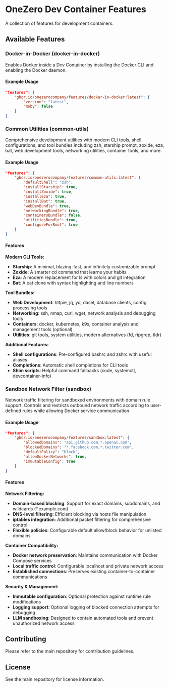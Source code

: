 # OneZero Dev Container Features

A collection of features for development containers.

## Available Features

### Docker-in-Docker (docker-in-docker)

Enables Docker inside a Dev Container by installing the Docker CLI and enabling the Docker daemon.

#### Example Usage

```json
"features": {
    "ghcr.io/onezerocompany/features/docker-in-docker:latest": {
        "version": "latest",
        "moby": false
    }
}
```

### Common Utilities (common-utils)

Comprehensive development utilities with modern CLI tools, shell configurations, and tool bundles including zsh, starship prompt, zoxide, eza, bat, web development tools, networking utilities, container tools, and more.

#### Example Usage

```json
"features": {
    "ghcr.io/onezerocompany/features/common-utils:latest": {
        "defaultShell": "zsh",
        "installStarship": true,
        "installZoxide": true,
        "installEza": true,
        "installBat": true,
        "webDevBundle": true,
        "networkingBundle": true,
        "containersBundle": false,
        "utilitiesBundle": true,
        "configureForRoot": true
    }
}
```

#### Features

**Modern CLI Tools:**
- **Starship**: A minimal, blazing-fast, and infinitely customizable prompt
- **Zoxide**: A smarter cd command that learns your habits
- **Eza**: A modern replacement for ls with colors and git integration
- **Bat**: A cat clone with syntax highlighting and line numbers

**Tool Bundles:**
- **Web Development**: httpie, jq, yq, dasel, database clients, config processing tools
- **Networking**: ssh, nmap, curl, wget, network analysis and debugging tools
- **Containers**: docker, kubernetes, k9s, container analysis and management tools (optional)
- **Utilities**: git tools, system utilities, modern alternatives (fd, ripgrep, tldr)

**Additional Features:**
- **Shell configurations**: Pre-configured bashrc and zshrc with useful aliases
- **Completions**: Automatic shell completions for CLI tools
- **Shim scripts**: Helpful command fallbacks (code, systemctl, devcontainer-info)

### Sandbox Network Filter (sandbox)

Network traffic filtering for sandboxed environments with domain rule support. Controls and restricts outbound network traffic according to user-defined rules while allowing Docker service communication.

#### Example Usage

```json
"features": {
    "ghcr.io/onezerocompany/features/sandbox:latest": {
        "allowedDomains": "api.github.com,*.openai.com",
        "blockedDomains": "*.facebook.com,*.twitter.com",
        "defaultPolicy": "block",
        "allowDockerNetworks": true,
        "immutableConfig": true
    }
}
```

#### Features

**Network Filtering:**
- **Domain-based blocking**: Support for exact domains, subdomains, and wildcards (*.example.com)
- **DNS-level filtering**: Efficient blocking via hosts file manipulation  
- **iptables integration**: Additional packet filtering for comprehensive control
- **Flexible policies**: Configurable default allow/block behavior for unlisted domains

**Container Compatibility:**
- **Docker network preservation**: Maintains communication with Docker Compose services
- **Local traffic control**: Configurable localhost and private network access
- **Established connections**: Preserves existing container-to-container communications

**Security & Management:**
- **Immutable configuration**: Optional protection against runtime rule modifications
- **Logging support**: Optional logging of blocked connection attempts for debugging
- **LLM sandboxing**: Designed to contain automated tools and prevent unauthorized network access

## Contributing

Please refer to the main repository for contribution guidelines.

## License

See the main repository for license information.